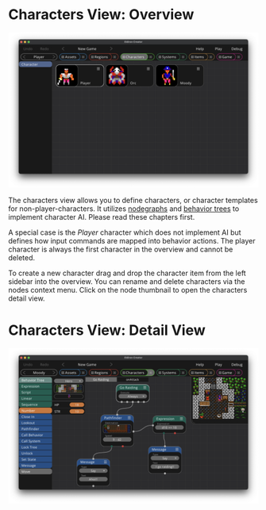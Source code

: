 # Characters View: Overview

![NodeGraph](images/characters_overview.png)

The characters view allows you to define characters, or character templates for non-player-characters. It utilizes [nodegraphs](./nodegraph.md) and [behavior trees](./nodegraph_behavior_trees.md) to implement character AI. Please read these chapters first.

A special case is the *Player* character which does not implement AI but defines how input commands are mapped into behavior actions. The player character is always the first character in the overview and cannot be deleted.

To create a new character drag and drop the character item from the left sidebar into the overview. You can rename and delete characters via the nodes context menu. Click on the node thumbnail to open the characters detail view.

# Characters View: Detail View

![NodeGraph](images/nodegraph.png)
